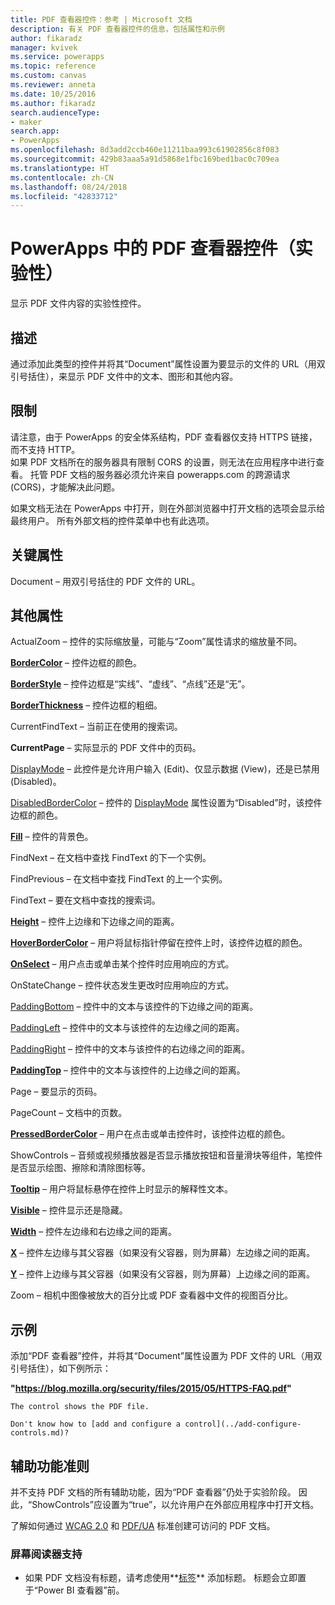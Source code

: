 ```yaml
---
title: PDF 查看器控件：参考 | Microsoft 文档
description: 有关 PDF 查看器控件的信息，包括属性和示例
author: fikaradz
manager: kvivek
ms.service: powerapps
ms.topic: reference
ms.custom: canvas
ms.reviewer: anneta
ms.date: 10/25/2016
ms.author: fikaradz
search.audienceType:
- maker
search.app:
- PowerApps
ms.openlocfilehash: 8d3add2ccb460e11211baa993c61902856c8f083
ms.sourcegitcommit: 429b83aaa5a91d5868e1fbc169bed1bac0c709ea
ms.translationtype: HT
ms.contentlocale: zh-CN
ms.lasthandoff: 08/24/2018
ms.locfileid: "42833712"
---
```

# <a name="pdf-viewer-control-experimental-in-powerapps"></a>PowerApps 中的 PDF 查看器控件（实验性）
显示 PDF 文件内容的实验性控件。

## <a name="description"></a>描述
通过添加此类型的控件并将其“Document”属性设置为要显示的文件的 URL（用双引号括住），来显示 PDF 文件中的文本、图形和其他内容。

## <a name="limitations"></a>限制
请注意，由于 PowerApps 的安全体系结构，PDF 查看器仅支持 HTTPS 链接，而不支持 HTTP。  
如果 PDF 文档所在的服务器具有限制 CORS 的设置，则无法在应用程序中进行查看。  托管 PDF 文档的服务器必须允许来自 powerapps.com 的跨源请求 (CORS)，才能解决此问题。

如果文档无法在 PowerApps 中打开，则在外部浏览器中打开文档的选项会显示给最终用户。  所有外部文档的控件菜单中也有此选项。

## <a name="key-properties"></a>关键属性
Document – 用双引号括住的 PDF 文件的 URL。

## <a name="additional-properties"></a>其他属性
ActualZoom – 控件的实际缩放量，可能与“Zoom”属性请求的缩放量不同。

**[BorderColor](properties-color-border.md)** – 控件边框的颜色。

**[BorderStyle](properties-color-border.md)** – 控件边框是“实线”、“虚线”、“点线”还是“无”。

**[BorderThickness](properties-color-border.md)** – 控件边框的粗细。

CurrentFindText – 当前正在使用的搜索词。

**CurrentPage** – 实际显示的 PDF 文件中的页码。

[DisplayMode](properties-core.md) – 此控件是允许用户输入 (Edit)、仅显示数据 (View)，还是已禁用 (Disabled)。

[DisabledBorderColor](properties-color-border.md) – 控件的 [DisplayMode](properties-core.md) 属性设置为“Disabled”时，该控件边框的颜色。

**[Fill](properties-color-border.md)** – 控件的背景色。

FindNext – 在文档中查找 FindText 的下一个实例。

FindPrevious – 在文档中查找 FindText 的上一个实例。

FindText – 要在文档中查找的搜索词。

**[Height](properties-size-location.md)** – 控件上边缘和下边缘之间的距离。

**[HoverBorderColor](properties-color-border.md)** – 用户将鼠标指针停留在控件上时，该控件边框的颜色。

**[OnSelect](properties-core.md)** – 用户点击或单击某个控件时应用响应的方式。

OnStateChange – 控件状态发生更改时应用响应的方式。

[PaddingBottom](properties-size-location.md) – 控件中的文本与该控件的下边缘之间的距离。

[PaddingLeft](properties-size-location.md) – 控件中的文本与该控件的左边缘之间的距离。

[PaddingRight](properties-size-location.md) – 控件中的文本与该控件的右边缘之间的距离。

**[PaddingTop](properties-size-location.md)** – 控件中的文本与该控件的上边缘之间的距离。

Page – 要显示的页码。

PageCount – 文档中的页数。

**[PressedBorderColor](properties-color-border.md)** – 用户在点击或单击控件时，该控件边框的颜色。

ShowControls – 音频或视频播放器是否显示播放按钮和音量滑块等组件，笔控件是否显示绘图、擦除和清除图标等。

**[Tooltip](properties-core.md)** – 用户将鼠标悬停在控件上时显示的解释性文本。

**[Visible](properties-core.md)** – 控件显示还是隐藏。

**[Width](properties-size-location.md)** – 控件左边缘和右边缘之间的距离。

**[X](properties-size-location.md)** – 控件左边缘与其父容器（如果没有父容器，则为屏幕）左边缘之间的距离。

**[Y](properties-size-location.md)** – 控件上边缘与其父容器（如果没有父容器，则为屏幕）上边缘之间的距离。

Zoom – 相机中图像被放大的百分比或 PDF 查看器中文件的视图百分比。

## <a name="example"></a>示例

添加“PDF 查看器”控件，并将其“Document”属性设置为 PDF 文件的 URL（用双引号括住），如下例所示：

  **"https://blog.mozilla.org/security/files/2015/05/HTTPS-FAQ.pdf"**

    The control shows the PDF file.

    Don't know how to [add and configure a control](../add-configure-controls.md)?

## <a name="accessibility-guidelines"></a>辅助功能准则

并不支持 PDF 文档的所有辅助功能，因为“PDF 查看器”仍处于实验阶段。 因此，“ShowControls”应设置为“true”，以允许用户在外部应用程序中打开文档。

了解如何通过 [WCAG 2.0](https://www.w3.org/TR/WCAG-TECHS/pdf.html) 和 [PDF/UA](https://www.pdfa.org/pdfua-the-iso-standard-for-universal-accessibility/) 标准创建可访问的 PDF 文档。

### <a name="screen-reader-support"></a>屏幕阅读器支持
* 如果 PDF 文档没有标题，请考虑使用**[标签](control-text-box.md)** 添加标题。 标题会立即置于“Power BI 查看器”前。
